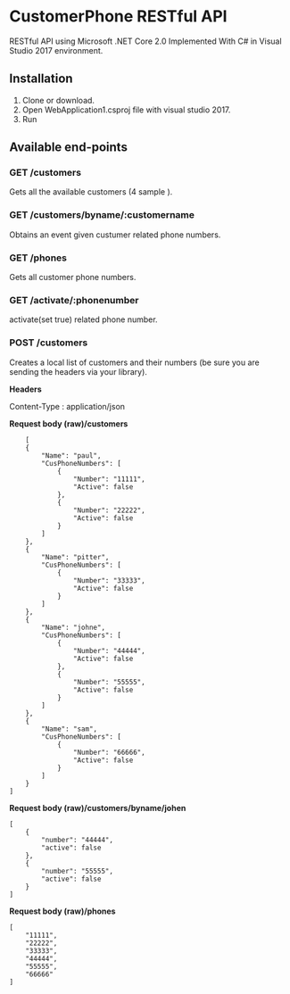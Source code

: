 # CustomerPhone RESTful API 

RESTful API using Microsoft .NET Core 2.0
Implemented With C# in  Visual Studio 2017 environment.

## Installation

1.  Clone or download.
2.  Open WebApplication1.csproj file with visual studio 2017.
3.  Run 


## Available end-points

### GET /customers

Gets all the available customers (4 sample ).

### GET /customers/byname/:customername

Obtains an event given  custumer related phone numbers.

### GET /phones

Gets all customer phone numbers.

### GET /activate/:phonenumber

activate(set true) related phone number.

### POST /customers

Creates a local list of customers and their numbers (be sure you are sending the headers via your library).

**Headers**

Content-Type : application/json

**Request body (raw)/customers**

```http://..../api/customers
    [
    {
        "Name": "paul",
        "CusPhoneNumbers": [
            {
                "Number": "11111",
                "Active": false
            },
            {
                "Number": "22222",
                "Active": false
            }
        ]
    },
    {
        "Name": "pitter",
        "CusPhoneNumbers": [
            {
                "Number": "33333",
                "Active": false
            }
        ]
    },
    {
        "Name": "johne",
        "CusPhoneNumbers": [
            {
                "Number": "44444",
                "Active": false
            },
            {
                "Number": "55555",
                "Active": false
            }
        ]
    },
    {
        "Name": "sam",
        "CusPhoneNumbers": [
            {
                "Number": "66666",
                "Active": false
            }
        ]
    }
]
```

**Request body (raw)/customers/byname/johen**

```http://..../api/customers/byname/johne
[
    {
        "number": "44444",
        "active": false
    },
    {
        "number": "55555",
        "active": false
    }
]
```

**Request body (raw)/phones**

```http://..../api/phones
[
    "11111",
    "22222",
    "33333",
    "44444",
    "55555",
    "66666"
]
```
